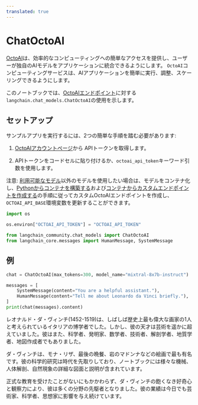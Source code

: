 ```yaml
---
translated: true
---
```


# ChatOctoAI

[OctoAI](https://docs.octoai.cloud/docs)は、効率的なコンピューティングへの簡単なアクセスを提供し、ユーザーが独自のAIモデルをアプリケーションに統合できるようにします。 `OctoAI`コンピューティングサービスは、AIアプリケーションを簡単に実行、調整、スケーリングできるようにします。

このノートブックでは、[OctoAIエンドポイント](https://octoai.cloud/text)に対する`langchain.chat_models.ChatOctoAI`の使用を示します。

## セットアップ

サンプルアプリを実行するには、2つの簡単な手順を踏む必要があります:

1. [OctoAIアカウントページ](https://octoai.cloud/settings)から APIトークンを取得します。

2. APIトークンをコードセルに貼り付けるか、`octoai_api_token`キーワード引数を使用します。

注意: [利用可能なモデル](https://octoai.cloud/text?selectedTags=Chat)以外のモデルを使用したい場合は、モデルをコンテナ化し、[Pythonからコンテナを構築する](https://octo.ai/docs/bring-your-own-model/advanced-build-a-container-from-scratch-in-python)および[コンテナからカスタムエンドポイントを作成する](https://octo.ai/docs/bring-your-own-model/create-custom-endpoints-from-a-container/create-custom-endpoints-from-a-container)の手順に従ってカスタムOctoAIエンドポイントを作成し、`OCTOAI_API_BASE`環境変数を更新することができます。

```python
import os

os.environ["OCTOAI_API_TOKEN"] = "OCTOAI_API_TOKEN"
```

```python
from langchain_community.chat_models import ChatOctoAI
from langchain_core.messages import HumanMessage, SystemMessage
```

## 例

```python
chat = ChatOctoAI(max_tokens=300, model_name="mixtral-8x7b-instruct")
```

```python
messages = [
    SystemMessage(content="You are a helpful assistant."),
    HumanMessage(content="Tell me about Leonardo da Vinci briefly."),
]
print(chat(messages).content)
```

レオナルド・ダ・ヴィンチ(1452-1519)は、しばしば歴史上最も偉大な画家の1人と考えられているイタリアの博学者でした。しかし、彼の天才は芸術を遥かに超えていました。彼はまた、科学者、発明家、数学者、技術者、解剖学者、地質学者、地図作成者でもありました。

ダ・ヴィンチは、モナ・リザ、最後の晩餐、岩のマドンナなどの絵画で最も有名です。彼の科学的研究は時代を先取りしており、ノートブックには様々な機械、人体解剖、自然現象の詳細な図面と説明が含まれています。

正式な教育を受けたことがないにもかかわらず、ダ・ヴィンチの飽くなき好奇心と観察力により、彼は多くの分野の先駆者となりました。彼の業績は今日でも芸術家、科学者、思想家に影響を与え続けています。
